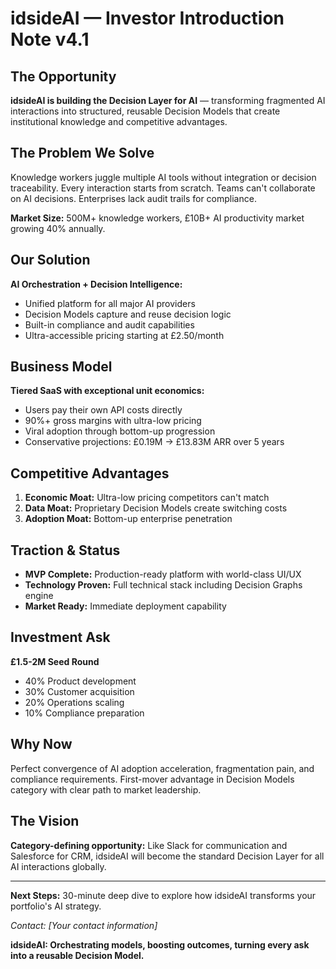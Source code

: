# idsideAI — Investor Introduction Note v4.1

## The Opportunity

**idsideAI is building the Decision Layer for AI** — transforming fragmented AI interactions into structured, reusable Decision Models that create institutional knowledge and competitive advantages.

## The Problem We Solve

Knowledge workers juggle multiple AI tools without integration or decision traceability. Every interaction starts from scratch. Teams can't collaborate on AI decisions. Enterprises lack audit trails for compliance.

**Market Size:** 500M+ knowledge workers, £10B+ AI productivity market growing 40% annually.

## Our Solution

**AI Orchestration + Decision Intelligence:**
- Unified platform for all major AI providers
- Decision Models capture and reuse decision logic
- Built-in compliance and audit capabilities
- Ultra-accessible pricing starting at £2.50/month

## Business Model

**Tiered SaaS with exceptional unit economics:**
- Users pay their own API costs directly
- 90%+ gross margins with ultra-low pricing
- Viral adoption through bottom-up progression
- Conservative projections: £0.19M → £13.83M ARR over 5 years

## Competitive Advantages

1. **Economic Moat:** Ultra-low pricing competitors can't match
2. **Data Moat:** Proprietary Decision Models create switching costs
3. **Adoption Moat:** Bottom-up enterprise penetration

## Traction & Status

- **MVP Complete:** Production-ready platform with world-class UI/UX
- **Technology Proven:** Full technical stack including Decision Graphs engine
- **Market Ready:** Immediate deployment capability

## Investment Ask

**£1.5-2M Seed Round**
- 40% Product development
- 30% Customer acquisition  
- 20% Operations scaling
- 10% Compliance preparation

## Why Now

Perfect convergence of AI adoption acceleration, fragmentation pain, and compliance requirements. First-mover advantage in Decision Models category with clear path to market leadership.

## The Vision

**Category-defining opportunity:** Like Slack for communication and Salesforce for CRM, idsideAI will become the standard Decision Layer for all AI interactions globally.

---

**Next Steps:** 30-minute deep dive to explore how idsideAI transforms your portfolio's AI strategy.

*Contact: [Your contact information]*

**idsideAI: Orchestrating models, boosting outcomes, turning every ask into a reusable Decision Model.**

